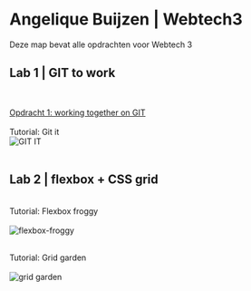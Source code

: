 # Angelique Buijzen | Webtech3
Deze map bevat alle opdrachten voor Webtech 3
<br>
## Lab 1 | GIT to work
<br>

[Opdracht 1: working together on GIT](https://github.com/lennertvk/2imd-webtech3-lab1)
 <br><br>Tutorial: Git it<br>
![GIT IT](https://github.com/abuijzen/2imd-webtech3-portfolio/blob/master/lab1-git/Schermafbeelding%202019-02-28%20om%2021.16.48.png)
  <br><br>
  
  
  
## Lab 2 | flexbox + CSS grid
  
  <br>Tutorial: Flexbox froggy<br><br>
  ![flexbox-froggy](https://github.com/abuijzen/2imd-webtech3-portfolio/blob/master/lab2-flexbox-grid/Flexbox-froggy-check.png)
  
  <br>Tutorial: Grid garden<br><br>
  ![grid garden](https://github.com/abuijzen/2imd-webtech3-portfolio/blob/master/lab2-flexbox-grid/grid-garden.png)
  
